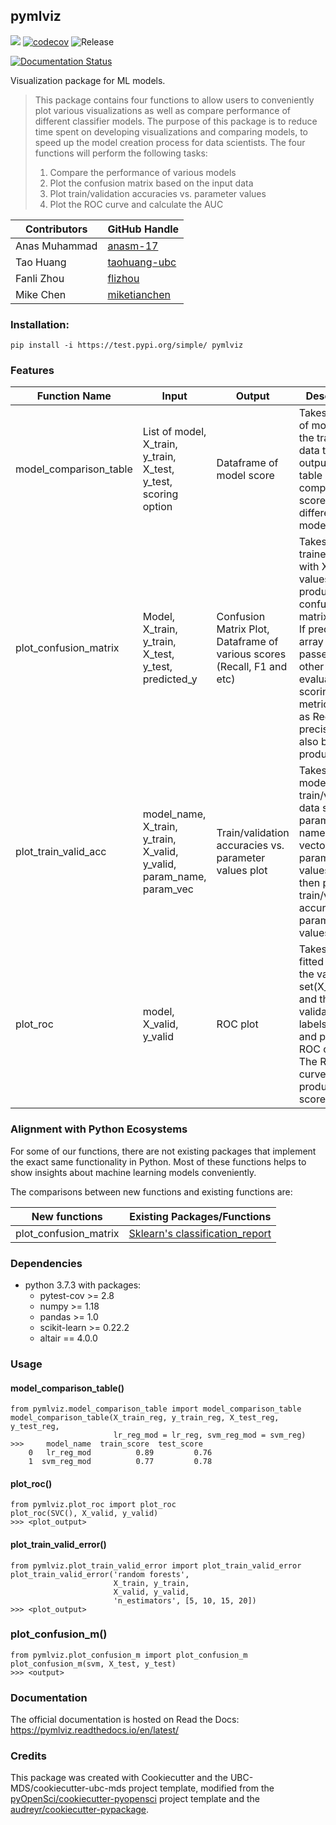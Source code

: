 ## pymlviz 

![](https://github.com/UBC-MDS/pymlviz/workflows/build/badge.svg) [![codecov](https://codecov.io/gh/UBC-MDS/pymlviz/branch/master/graph/badge.svg)](https://codecov.io/gh/UBC-MDS/pymlviz) ![Release](https://github.com/UBC-MDS/pymlviz/workflows/Release/badge.svg)

[![Documentation Status](https://readthedocs.org/projects/pymlviz/badge/?version=latest)](https://pymlviz.readthedocs.io/en/latest/?badge=latest)

Visualization package for ML models. 

> This package contains four functions to allow users to conveniently plot various visualizations as well as compare performance of different classifier models. The purpose of this package is to reduce time spent on developing visualizations and comparing models, to speed up the model creation process for data scientists. The four functions will perform the following tasks: 
> 1.  Compare the performance of various models 
> 2.  Plot the confusion matrix based on the input data
> 3.  Plot train/validation accuracies vs. parameter values
> 4.  Plot the ROC curve and calculate the AUC 

|Contributors|GitHub Handle|
|------------|-------------|
|Anas Muhammad| [anasm-17](https://github.com/anasm-17)|
|Tao Huang|[taohuang-ubc](https://github.com/taohuang-ubc)|
|Fanli Zhou|[flizhou](https://github.com/mikeymice)|
|Mike Chen|[miketianchen](https://github.com/miketianchen)|

### Installation:

```
pip install -i https://test.pypi.org/simple/ pymlviz
```

### Features
| Function Name | Input | Output | Description |
|-------------|-----|------|-----------|
|model_comparison_table| List of model, X_train, y_train, X_test, y_test, scoring option | Dataframe of model score| Takes in a list of models and the train test data then outputs a table comparing the scores for different models.|
|plot_confusion_matrix | Model, X_train, y_train, X_test, y_test, predicted_y  | Confusion Matrix Plot, Dataframe of various scores (Recall, F1 and etc)| Takes in a trained model with X and y values to produce a confusion matrix visual. If predicted_y array is passed in, other evaluation scoring metrics such as Recall, and precision will also be produced.|
|plot_train_valid_acc| model_name, X_train, y_train, X_valid, y_valid, param_name, param_vec |Train/validation accuracies vs. parameter values plot| Takes in a model name, train/validation data sets, a parameter name and a vector of parameter values and then plots train/validation accuracies vs. parameter values.|
|plot_roc|model, X_valid, y_valid|ROC plot| Takes in a fitted model, the validation set(X_valid) and the validation set labels(y_valid) and plots the ROC curve. The ROC curve also produces AUC score.|

### Alignment with Python Ecosystems

For some of our functions, there are not existing packages that implement the exact same functionality in Python. Most of these functions helps to show insights about machine learning models conveniently.

The comparisons between new functions and existing functions are:

| New functions | Existing Packages/Functions |
|-------------|-----|
|plot_confusion_matrix| [Sklearn's classification_report](https://scikit-learn.org/stable/modules/generated/sklearn.metrics.classification_report.html) | 


### Dependencies

- python 3.7.3 with packages:
  - pytest-cov >= 2.8
  - numpy >= 1.18
  - pandas >= 1.0
  - scikit-learn >= 0.22.2
  - altair == 4.0.0

### Usage

#### model_comparison_table()

```
from pymlviz.model_comparison_table import model_comparison_table
model_comparison_table(X_train_reg, y_train_reg, X_test_reg, y_test_reg,
                       lr_reg_mod = lr_reg, svm_reg_mod = svm_reg)
>>>     model_name  train_score  test_score
    0   lr_reg_mod          0.89         0.76
    1  svm_reg_mod          0.77         0.78
```
#### plot_roc()

```
from pymlviz.plot_roc import plot_roc
plot_roc(SVC(), X_valid, y_valid)
>>> <plot_output>
```

#### plot_train_valid_error()

```
from pymlviz.plot_train_valid_error import plot_train_valid_error
plot_train_valid_error('random forests', 
                       X_train, y_train, 
                       X_valid, y_valid, 
                       'n_estimators', [5, 10, 15, 20])
>>> <plot_output>
```

### plot_confusion_m()

```
from pymlviz.plot_confusion_m import plot_confusion_m
plot_confusion_m(svm, X_test, y_test)
>>> <output>
```

### Documentation
The official documentation is hosted on Read the Docs: <https://pymlviz.readthedocs.io/en/latest/>

### Credits
This package was created with Cookiecutter and the UBC-MDS/cookiecutter-ubc-mds project template, modified from the [pyOpenSci/cookiecutter-pyopensci](https://github.com/pyOpenSci/cookiecutter-pyopensci) project template and the [audreyr/cookiecutter-pypackage](https://github.com/audreyr/cookiecutter-pypackage).
